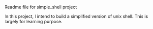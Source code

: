 Readme file for simple_shell project

In this project, I intend to build a simplified version of unix shell. This is largely for learning purpose.
